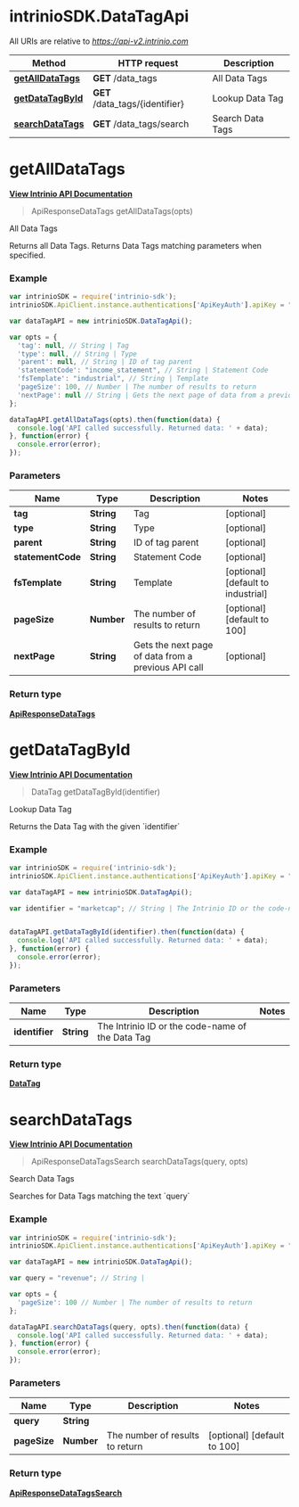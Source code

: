 # intrinioSDK.DataTagApi

All URIs are relative to *https://api-v2.intrinio.com*

Method | HTTP request | Description
------------- | ------------- | -------------
[**getAllDataTags**](DataTagApi.md#getAllDataTags) | **GET** /data_tags | All Data Tags
[**getDataTagById**](DataTagApi.md#getDataTagById) | **GET** /data_tags/{identifier} | Lookup Data Tag
[**searchDataTags**](DataTagApi.md#searchDataTags) | **GET** /data_tags/search | Search Data Tags



[//]: # (START_OPERTATION)

[//]: # (ENDPOINT:/data_tags)

[//]: # (DOC_LINK:DataTagApi.md#getAllDataTags)

<a name="getAllDataTags"></a>
# **getAllDataTags**

[**View Intrinio API Documentation**](https://docs.intrinio.com/documentation/api_v2/getAllDataTags_v2)

> ApiResponseDataTags getAllDataTags(opts)

All Data Tags

Returns all Data Tags. Returns Data Tags matching parameters when specified.

### Example

[//]: # (START_CODE_EXAMPLE)

```javascript
var intrinioSDK = require('intrinio-sdk');
intrinioSDK.ApiClient.instance.authentications['ApiKeyAuth'].apiKey = "YOUR API KEY";

var dataTagAPI = new intrinioSDK.DataTagApi();

var opts = { 
  'tag': null, // String | Tag
  'type': null, // String | Type
  'parent': null, // String | ID of tag parent
  'statementCode': "income_statement", // String | Statement Code
  'fsTemplate': "industrial", // String | Template
  'pageSize': 100, // Number | The number of results to return
  'nextPage': null // String | Gets the next page of data from a previous API call
};

dataTagAPI.getAllDataTags(opts).then(function(data) {
  console.log('API called successfully. Returned data: ' + data);
}, function(error) {
  console.error(error);
});
```

[//]: # (END_CODE_EXAMPLE)

### Parameters

Name | Type | Description  | Notes
------------- | ------------- | ------------- | -------------
 **tag** | **String**| Tag | [optional] 
 **type** | **String**| Type | [optional] 
 **parent** | **String**| ID of tag parent | [optional] 
 **statementCode** | **String**| Statement Code | [optional] 
 **fsTemplate** | **String**| Template | [optional] [default to industrial]
 **pageSize** | **Number**| The number of results to return | [optional] [default to 100]
 **nextPage** | **String**| Gets the next page of data from a previous API call | [optional] 

### Return type

[**ApiResponseDataTags**](ApiResponseDataTags.md)

[//]: # (END_OPERATION)


[//]: # (START_OPERTATION)

[//]: # (ENDPOINT:/data_tags/{identifier})

[//]: # (DOC_LINK:DataTagApi.md#getDataTagById)

<a name="getDataTagById"></a>
# **getDataTagById**

[**View Intrinio API Documentation**](https://docs.intrinio.com/documentation/api_v2/getDataTagById_v2)

> DataTag getDataTagById(identifier)

Lookup Data Tag

Returns the Data Tag with the given &#x60;identifier&#x60;

### Example

[//]: # (START_CODE_EXAMPLE)

```javascript
var intrinioSDK = require('intrinio-sdk');
intrinioSDK.ApiClient.instance.authentications['ApiKeyAuth'].apiKey = "YOUR API KEY";

var dataTagAPI = new intrinioSDK.DataTagApi();

var identifier = "marketcap"; // String | The Intrinio ID or the code-name of the Data Tag


dataTagAPI.getDataTagById(identifier).then(function(data) {
  console.log('API called successfully. Returned data: ' + data);
}, function(error) {
  console.error(error);
});
```

[//]: # (END_CODE_EXAMPLE)

### Parameters

Name | Type | Description  | Notes
------------- | ------------- | ------------- | -------------
 **identifier** | **String**| The Intrinio ID or the code-name of the Data Tag | 

### Return type

[**DataTag**](DataTag.md)

[//]: # (END_OPERATION)


[//]: # (START_OPERTATION)

[//]: # (ENDPOINT:/data_tags/search)

[//]: # (DOC_LINK:DataTagApi.md#searchDataTags)

<a name="searchDataTags"></a>
# **searchDataTags**

[**View Intrinio API Documentation**](https://docs.intrinio.com/documentation/api_v2/searchDataTags_v2)

> ApiResponseDataTagsSearch searchDataTags(query, opts)

Search Data Tags

Searches for Data Tags matching the text &#x60;query&#x60;

### Example

[//]: # (START_CODE_EXAMPLE)

```javascript
var intrinioSDK = require('intrinio-sdk');
intrinioSDK.ApiClient.instance.authentications['ApiKeyAuth'].apiKey = "YOUR API KEY";

var dataTagAPI = new intrinioSDK.DataTagApi();

var query = "revenue"; // String | 

var opts = { 
  'pageSize': 100 // Number | The number of results to return
};

dataTagAPI.searchDataTags(query, opts).then(function(data) {
  console.log('API called successfully. Returned data: ' + data);
}, function(error) {
  console.error(error);
});
```

[//]: # (END_CODE_EXAMPLE)

### Parameters

Name | Type | Description  | Notes
------------- | ------------- | ------------- | -------------
 **query** | **String**|  | 
 **pageSize** | **Number**| The number of results to return | [optional] [default to 100]

### Return type

[**ApiResponseDataTagsSearch**](ApiResponseDataTagsSearch.md)

[//]: # (END_OPERATION)

